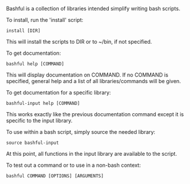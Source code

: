Bashful is a collection of libraries intended simplify writing bash scripts.

To install, run the 'install' script:

    install [DIR]

This will install the scripts to DIR or to ~/bin, if not specified.

To get documentation:

    bashful help [COMMAND]

This will display documentation on COMMAND. If no COMMAND is specified,
general help and a list of all libraries/commands will be given.

To get documentation for a specific library:

    bashful-input help [COMMAND]

This works exactly like the previous documentation command except it is
specific to the input library.

To use within a bash script, simply source the needed library:

    source bashful-input

At this point, all functions in the input library are available to the script.

To test out a command or to use in a non-bash context:

    bashful COMMAND [OPTIONS] [ARGUMENTS]
